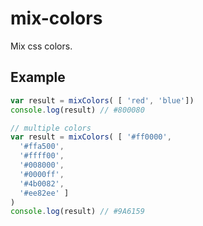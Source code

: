 # mix-colors
Mix css colors.

## Example

```js
var result = mixColors( [ 'red', 'blue'])
console.log(result) // #800080
```
```js
// multiple colors
var result = mixColors( [ '#ff0000',
  '#ffa500',
  '#ffff00',
  '#008000',
  '#0000ff',
  '#4b0082',
  '#ee82ee' ]
)
console.log(result) // #9A6159

```